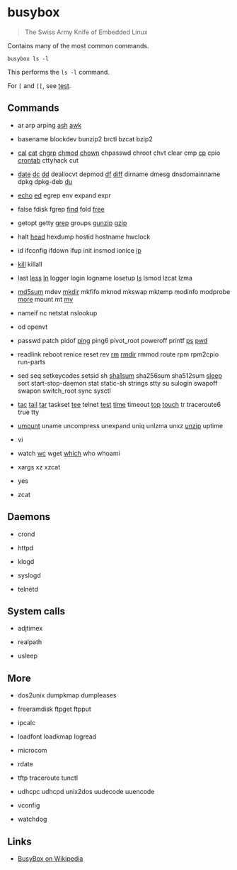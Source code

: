# busybox

> The Swiss Army Knife of Embedded Linux

Contains many of the most common commands.

	busybox ls -l

This performs the `ls -l` command.

For `[` and `[[`, see [test](../test/).


## Commands

- ar arp arping [ash](../ash/) [awk](../awk/)

- basename blockdev bunzip2 brctl bzcat bzip2

- [cal](../cal/) [cat](../cat/) [chgrp](../chgrp) [chmod](../chmod/)
  [chown](../chown/) chpasswd chroot chvt clear cmp [cp](../cp/) cpio
  [crontab](../crontab/) cttyhack cut

- [date](../date/) [dc](../dc/) [dd](../dd/) deallocvt depmod
  [df](../df/) [diff](../diff/) dirname dmesg dnsdomainname dpkg
  dpkg-deb [du](../du/)

- [echo](../echo/) [ed](../ed/) egrep env expand expr
 
- false fdisk fgrep [find](../find/) fold [free](../free/)
 
- getopt getty [grep](../grep/) groups [gunzip](../gunzip/)
  [gzip](../gzip/)

- halt [head](../head/) hexdump hostid hostname hwclock

- id ifconfig ifdown ifup init insmod ionice [ip](../ip/)

- [kill](../kill/) killall

- last [less](../less/) [ln](../ln/) logger login
  logname losetup [ls](../ls/) lsmod lzcat lzma

- [md5sum](../md5sum/) mdev [mkdir](../mkdir/) mkfifo mknod mkswap
  mktemp modinfo modprobe [more](../more/) mount mt [mv](../mv/)

- nameif nc netstat nslookup

- od openvt

- passwd patch pidof [ping](../ping/) ping6 pivot_root poweroff printf
  [ps](../ps/) [pwd](../pwd/)

- readlink reboot renice reset rev [rm](../rm/) [rmdir](../rmdir/) rmmod
  route rpm rpm2cpio run-parts

- sed seq setkeycodes setsid sh [sha1sum](../sha1sum/) sha256sum
  sha512sum [sleep](../sleep/) sort start-stop-daemon stat static-sh
  strings stty su sulogin swapoff swapon switch_root sync sysctl

- [tac](../tac/) [tail](../tail/) [tar](../tar/) taskset [tee](../tee/)
  telnet [test](../test/) [time](../time/) timeout [top](../top/)
  [touch](../touch/) tr traceroute6 true tty

- [umount](../umount/) uname uncompress unexpand uniq unlzma unxz
  [unzip](../unzip/) uptime

- vi

- watch [wc](../wc/) wget [which](../which/) who whoami

- xargs xz xzcat

- yes

- zcat


## Daemons

- crond

- httpd

- klogd

- syslogd

- telnetd


## System calls

- adjtimex

- realpath

- usleep


## More

- dos2unix dumpkmap dumpleases

- freeramdisk ftpget ftpput

- ipcalc

- loadfont loadkmap logread

- microcom

- rdate

- tftp traceroute tunctl

- udhcpc udhcpd unix2dos uudecode uuencode

- vconfig

- watchdog


## Links

- [BusyBox on Wikipedia](https://en.wikipedia.org/wiki/BusyBox)
